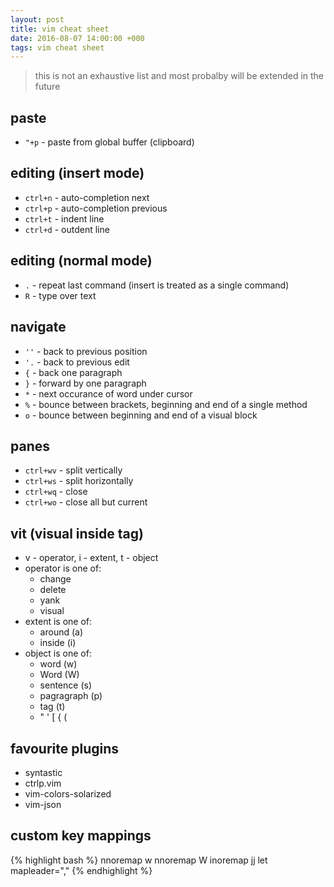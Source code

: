 ```yaml
---
layout: post
title: vim cheat sheet
date: 2016-08-07 14:00:00 +000
tags: vim cheat sheet
---
```


> this is not an exhaustive list and most probalby will be extended in the future

paste
-----
- ```"+p``` - paste from global buffer (clipboard)

editing (insert mode)
---------------------
- ```ctrl+n``` - auto-completion next
- ```ctrl+p``` - auto-completion previous
- ```ctrl+t``` - indent line
- ```ctrl+d``` - outdent line

editing (normal mode)
---------------------
- ```.``` - repeat last command (insert is treated as a single command)
- ```R``` - type over text

navigate
---------
- ```''``` - back to previous position
- ```'.``` - back to previous edit
- ```{``` - back one paragraph
- ```}``` - forward by one paragraph
- ```*``` - next occurance of word under cursor
- ```%``` - bounce between brackets, beginning and end of a single method
- ```o``` - bounce between beginning and end of a visual block

panes
-----
- ```ctrl+wv``` - split vertically
- ```ctrl+ws``` - split horizontally
- ```ctrl+wq``` - close
- ```ctrl+wo``` - close all but current


vit (visual inside tag)
---
- v - operator, i - extent, t - object
- operator is one of:
  - change
  - delete
  - yank
  - visual
- extent is one of:
  - around (a)
  - inside (i)
- object is one of:
  - word (w)
  - Word (W)
  - sentence (s)
  - pagragraph (p)
  - tag (t)
  - " ' [ { (

favourite plugins
-----------------
- syntastic
- ctrlp.vim
- vim-colors-solarized
- vim-json

custom key mappings
-------------------
{% highlight bash %}
nnoremap <TAB> <C-w>w
nnoremap <S-TAB> <C-w>W
inoremap jj <ESC>
let mapleader=","
{% endhighlight %}
